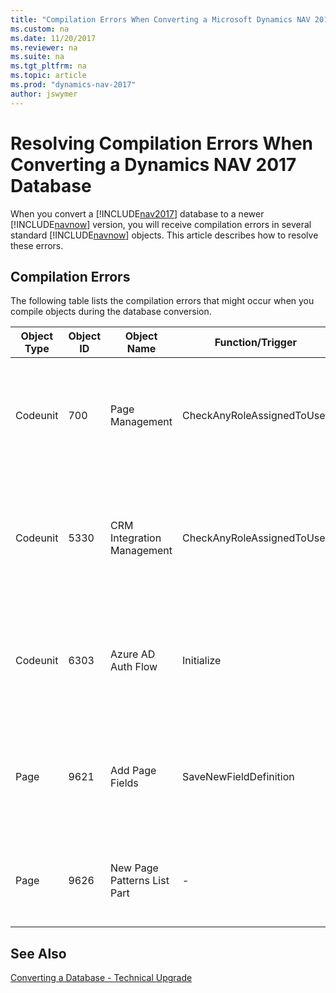 ```yaml
---
title: "Compilation Errors When Converting a Microsoft Dynamics NAV 2017 Database"
ms.custom: na
ms.date: 11/20/2017
ms.reviewer: na
ms.suite: na
ms.tgt_pltfrm: na
ms.topic: article
ms.prod: "dynamics-nav-2017"
author: jswymer
---
```


# Resolving Compilation Errors When Converting a Dynamics NAV 2017 Database

When you convert a [!INCLUDE[nav2017](includes/nav2017.md)] database to a newer [!INCLUDE[navnow](includes/navnow_md.md)] version, you will receive compilation errors in several standard [!INCLUDE[navnow](includes/navnow_md.md)] objects. This article describes how to resolve these errors.

## Compilation Errors
The following table lists the compilation errors that might occur when you compile objects during the database conversion.

|  Object Type  |  Object ID  |  Object Name  |  Function/Trigger  |  Error Message  |  Solution  |
|---------------|-------------|---------------|--------------------|------------|------------|
|Codeunit|700|Page Management|CheckAnyRoleAssignedToUser|Type conversion is not possible because 1 of the operators contains an invalid type. Text = Integer.|See [Resolving Codeunit 700 Page Management Compilation Error](Resolve-Codunit-700-Error-Converting-Database.md). |
|Codeunit|5330|CRM Integration Management|CheckAnyRoleAssignedToUser|You have specified an unknown variable. Entities Define the variable under 'Global C/AL symbols'.|See [Resolving Codeunit 5330 CRM Integration Management Compilation Error](Resolve-Codunit-5330-Error-Converting-Database.md). |
|Codeunit|6303|Azure AD Auth Flow|Initialize|Type conversion is not possible because 1 of the operators contains an invalid type. DotNet := GUID|See [Resolving Codeunit 6303 Azure AD Auth Flow Compilation Error](Resolve-Codunit-6303-Error-Converting-Database.md).|
|Page|9621|Add Page Fields| SaveNewFieldDefinition|Type conversion is not possible because 1 of the operators contains an invalid type. Integer := OemMText|See [Resolving Page 9621 Add Page Fields Compilation Error](Resolve-Page-9621-Error-Converting-Database.md).|
|Page|9626|New Page Patterns List Part| - |TableData 2000000174 does not exist.|[Resolving Page 9626 New Page Patterns List Part Compilation Error](Resolve-Page-9626-Error-Converting-Database.md).|


<!--
## <a name="CU700"></a> Codeunit 700 Page Management Error

On the  `LOCAL VerifyPageID` function, change the `PageMetadata.APIVersion` variable to `PageMetadata.SourceTable`. 

**Before:**

```
EXIT(PageMetadata.GET(PageID) AND (PageMetadata.APIVersion = TableID));
```

**After:**

```
EXIT(PageMetadata.GET(PageID) AND (PageMetadata.SourceTable = TableID));
```

## <a name="CU5330"></a> Codeunit 5330 CRM Integration Management Error

On the `LOCAL CheckRoleAssignedToUser` function, change the version number of the .NET type that is used on the `OrganizationServiceProxy` parameter, `QueryExpression` and `EntityCollection` variables from `7.0.0.0` to `8.0.0.0`. For example:

**OrganizationServiceProxy parameter - before**
```
Microsoft.Xrm.Sdk.Client.OrganizationServiceProxy.'Microsoft.Xrm.Sdk, Version=7.0.0.0, Culture=neutral, PublicKeyToken=31bf3856ad364e35'
```

**OrganizationServiceProxy parameter - after**
```
Microsoft.Xrm.Sdk.Client.OrganizationServiceProxy.'Microsoft.Xrm.Sdk, Version=8.0.0.0, Culture=neutral, PublicKeyToken=31bf3856ad364e35'
```

<!--
**QueryExpression variable - before**
```
Microsoft.Xrm.Sdk.Query.QueryExpression.'Microsoft.Xrm.Sdk, Version=7.0.0.0, Culture=neutral, PublicKeyToken=31bf3856ad364e35'
```

**QueryExpression variable - after**
```
Microsoft.Xrm.Sdk.Query.QueryExpression.'Microsoft.Xrm.Sdk, Version=8.0.0.0, Culture=neutral, PublicKeyToken=31bf3856ad364e35'
```


**EntityCollection variable - Before:**

```
Microsoft.Xrm.Sdk.EntityCollection.'Microsoft.Xrm.Sdk, Version=7.0.0.0, Culture=neutral, PublicKeyToken=31bf3856ad364e35'
```

**EntityCollection variable - After**
```
Microsoft.Xrm.Sdk.EntityCollection.'Microsoft.Xrm.Sdk, Version=8.0.0.0, Culture=neutral, PublicKeyToken=31bf3856ad364e35'
```

## <a name="CU6303"></a>Codeunit 6303 Azure AD Auth Flow Error
On the `Initialize`and  `OnInitialize` functions, remove the `SecurityId` parameter and all references so that the function signatures and code are as follows:

**Initialize function code - before**

```
Initialize(SecurityId : GUID;RedirectUri : Text)
  IF CanHandle THEN
    AuthFlow := AuthFlow.ALAzureAdCodeGrantFlow(SecurityId,Uri.Uri(RedirectUri))
  ELSE
    OnInitialize(SecurityId,RedirectUri,AuthFlow);
```

**Initialize function code - after**
```
Initialize(RedirectUri : Text)
  IF CanHandle THEN
    AuthFlow := AuthFlow.ALAzureAdCodeGrantFlow(Uri.Uri(RedirectUri))
  ELSE
    OnInitialize(RedirectUri,AuthFlow);
```


**OnInitialize function signature - before**
```
LOCAL [IntegrationEvent] OnInitialize(SecurityId : GUID;RedirectUri : Text;VAR AzureADAuthFlow : DotNet "Microsoft.Dynamics.Nav.Runtime.ALAzureAdCodeGrantFlow")
```

**OnInitialize function signature- after**
```
LOCAL [External] [IntegrationEvent] OnInitialize(RedirectUri : Text;VAR AzureADAuthFlow : DotNet "Microsoft.Dynamics.Nav.Runtime.ALAzureAdCodeGrantFlow")
```



## <a name="P9621"></a> Page 9621 Add Page Fields Error

1.  Update page 9621 with code from page 9621 in NAV 2018 database
2.  Update page 9622 with code from page 9622 in NAV 2018 database
3.  Add pages 9627, 9628, 9629, 9630

```
OBJECT Page 9621 Add Page Fields
{
  OBJECT-PROPERTIES
  {
    Date=;
    Time=;
    Version List=;
  }
  PROPERTIES
  {
    Editable=Yes;
    CaptionML=ENU=New Field;
    DeleteAllowed=No;
    LinksAllowed=No;
    SourceTable=Table2000000171;
    PageType=NavigatePage;
    SourceTableTemporary=Yes;
    OnOpenPage=VAR
                 DesignerPageId@1000 : Codeunit 9621;
               BEGIN
               END;

    ActionList=ACTIONS
    {
      { 20      ;    ;ActionContainer;
                      Name=ActionItems;
                      CaptionML=ENU=ActionItems;
                      ActionContainerType=ActionItems }
      { 21      ;1   ;Action    ;
                      Name=Next;
                      CaptionML=ENU=Next;
                      ApplicationArea=#Basic,#Suite;
                      Visible=IsNextVisible;
                      InFooterBar=Yes;
                      Image=NextRecord }
      { 22      ;1   ;Action    ;
                      Name=Previous;
                      CaptionML=ENU=Previous;
                      ApplicationArea=#Basic,#Suite;
                      Visible=IsBackVisible;
                      InFooterBar=Yes;
                      Image=PreviousRecord }
      { 23      ;1   ;Action    ;
                      Name=Create;
                      CaptionML=ENU=Create;
                      ApplicationArea=#Basic,#Suite;
                      Visible=IsCreateBtnVisible;
                      InFooterBar=Yes;
                      Image=NextRecord;
                      OnAction=VAR
                                 FieldTypeOptions@1000 : 'Number,Text,Boolean,DateTime,RelatedData,Option';
                               BEGIN
                               END;
                                }
      { 24      ;1   ;Action    ;
                      Name=Finish;
                      CaptionML=ENU=Finish;
                      ApplicationArea=#Basic,#Suite;
                      Visible=IsFinishBtnVisible;
                      InFooterBar=Yes;
                      Image=Approve }
    }
  }
  CONTROLS
  {
    { 1   ;    ;Container ;
                Name=PageControl;
                CaptionML=ENU=Page Control;
                ContainerType=ContentArea }

    { 2   ;1   ;Group     ;
                CaptionML=ENU=Select Type;
                GroupType=Group }

    { 3   ;2   ;Field     ;
                Name=NewFieldDescription;
                CaptionML=ENU=By adding a new field to the table you can store and display additional information about a data entry.;
                ApplicationArea=#Basic,#Suite }

    { 4   ;2   ;Part      ;
                Name=FieldTypes;
                CaptionML=ENU=Choose type of field;
                ApplicationArea=#Basic,#Suite;
                Description=Choose type of field';
                PagePartID=Page9622;
                Editable=FALSE;
                PartType=Page }

    { 7   ;1   ;Group     ;
                CaptionML=ENU=Step details;
                GroupType=Group }

    { 8   ;2   ;Group     ;
                CaptionML=ENU=Step 1 of 2;
                GroupType=Group }

    { 9   ;3   ;Group     ;
                Name=Step1Header;
                CaptionML=ENU=FIELD DEFINITION;
                GroupType=Group;
                InstructionalTextML=ENU=Fill in information about the new field. You can change the field information later if you need to. }

    { 10  ;4   ;Field     ;
                Name=NewFieldName;
                CaptionML=ENU=Name;
                ApplicationArea=#Basic,#Suite;
                SourceExpr=NewFieldName;
                ShowMandatory=True }

    { 11  ;4   ;Field     ;
                Name=NewFieldCaption;
                CaptionML=ENU=Caption;
                ApplicationArea=#Basic,#Suite;
                SourceExpr=NewFieldCaption }

    { 12  ;4   ;Field     ;
                Name=NewDescription;
                CaptionML=ENU=Description;
                ApplicationArea=#Basic,#Suite;
                SourceExpr=NewFieldDescr;
                MultiLine=Yes }

    { 47  ;4   ;Group     ;
                GroupType=Group }

    { 44  ;5   ;Field     ;
                Name=RelatedFieldType;
                CaptionML=ENU=Linked value Type;
                ApplicationArea=#Basic,#Suite;
                SourceExpr=RelatedFieldType }

    { 13  ;1   ;Group     ;
                CaptionML=ENU=Step 2;
                GroupType=Group }

    { 30  ;2   ;Group     ;
                CaptionML=ENU=Step 2 of 2;
                GroupType=Group;
                InstructionalTextML=ENU=Choose how the system initializes and validates the text that is typed or pasted into the field. }

    { 14  ;3   ;Group     ;
                GroupType=Group }

    { 19  ;4   ;Group     ;
                GroupType=Group }

    { 5   ;5   ;Field     ;
                Name=NumberFieldType;
                CaptionML=ENU=Field data type;
                ApplicationArea=#Basic,#Suite;
                SourceExpr=NumberFieldTypes }

    { 36  ;5   ;Group     ;
                GroupType=Group }

    { 37  ;6   ;Field     ;
                Name=Field_NoOfDecimalPlaces;
                CaptionML=ENU=Number of decimal places;
                ApplicationArea=#Basic,#Suite;
                NotBlank=Yes;
                BlankZero=Yes;
                SourceExpr=Field_NoOfDecimalPlaces }

    { 28  ;5   ;Field     ;
                Name=Editable;
                CaptionML=ENU=Editable;
                ApplicationArea=#Basic,#Suite;
                SourceExpr=IsFieldEditable }

    { 29  ;5   ;Field     ;
                Name=IsBlankZero;
                CaptionML=ENU=If zero show blank;
                ApplicationArea=#Basic,#Suite;
                SourceExpr=IsBlankZero }

    { 25  ;4   ;Group     ;
                GroupType=Group }

    { 6   ;5   ;Field     ;
                Name=TextFieldType;
                CaptionML=ENU=Field data type;
                ApplicationArea=#Basic,#Suite;
                SourceExpr=TextFieldType }

    { 33  ;5   ;Field     ;
                Name=DataLength;
                CaptionML=ENU=Text Length;
                ApplicationArea=#Basic,#Suite;
                BlankNumbers=BlankZero;
                SourceExpr=TextFieldTypeDataLength }

    { 53  ;5   ;Group     ;
                GroupType=Group }

    { 34  ;5   ;Field     ;
                Name=Editable_text;
                CaptionML=ENU=Editable;
                ApplicationArea=#Basic,#Suite;
                SourceExpr=IsFieldEditable }

    { 26  ;4   ;Group     ;
                GroupType=Group }

    { 27  ;5   ;Field     ;
                Name=DateTimeFieldType;
                CaptionML=ENU=Field data type;
                ApplicationArea=#Basic,#Suite;
                SourceExpr=DateTimeFieldType }

    { 32  ;5   ;Field     ;
                Name=typeDesc;
                ApplicationArea=#Basic,#Suite;
                SourceExpr=FieldTypeMessage;
                Editable=False;
                MultiLine=Yes;
                ShowCaption=No }

    { 15  ;4   ;Group     ;
                Editable=True;
                GroupType=Group }

    { 16  ;5   ;Field     ;
                Name=OptionsValue;
                CaptionML=ENU=Options Value;
                ApplicationArea=#Basic,#Suite;
                SourceExpr=NewOptionsFieldValues }

    { 17  ;5   ;Field     ;
                Name=InitialValue;
                CaptionML=ENU=Initial Value;
                ApplicationArea=#Basic,#Suite;
                SourceExpr=NewFieldInitialValue }

    { 39  ;3   ;Group     ;
                GroupType=Group }

    { 42  ;4   ;Group     ;
                CaptionML=ENU=Please select the related table and then the corresponding field.;
                GroupType=Group }

    { 41  ;5   ;Field     ;
                Name=TableSearch;
                CaptionML=ENU=Table;
                ApplicationArea=#Basic,#Suite;
                SourceExpr=RelatedTableName;
                OnValidate=VAR
                             AvailableTables@1000 : Record 2000000136;
                             IsNumber@1001 : Integer;
                           BEGIN
                           END;

                OnLookup=VAR
                           AvailableTables@1001 : Record 2000000136;
                         BEGIN
                         END;
                          }

    { 43  ;5   ;Field     ;
                Name=FieldName;
                CaptionML=ENU=Field;
                ApplicationArea=#Basic,#Suite;
                SourceExpr=RelatedTableFieldName;
                Editable=RelatedTableName <> '';
                OnValidate=VAR
                             FieldTable@1000 : Record 2000000041;
                           BEGIN
                           END;

                OnLookup=VAR
                           FieldTable@1000 : Record 2000000041;
                         BEGIN
                         END;
                          }

    { 40  ;4   ;Group     ;
                GroupType=Group }

    { 45  ;5   ;Field     ;
                Name=Method;
                CaptionML=ENU=Method;
                ApplicationArea=#Basic,#Suite;
                SourceExpr=RelatedFieldMethod }

    { 38  ;5   ;Field     ;
                Name=ReverseSign;
                CaptionML=ENU=Reverse Sign;
                ApplicationArea=#Basic,#Suite;
                SourceExpr=RelatedFieldFormulaCalc_ReverseSign }

    { 58  ;4   ;Group     ;
                Name=FilterSection;
                CaptionML=ENU=RELATED TABLE FILTER CRITERIA;
                Enabled=(RelatedTableName <> '') AND (RelatedTableFieldName <> '');
                GroupType=Group }

    { 56  ;5   ;Field     ;
                Name=RelatedTableFilterField;
                CaptionML=ENU=Filtered field;
                ApplicationArea=#Basic,#Suite;
                SourceExpr=RelatedTableFilterFieldName;
                OnValidate=VAR
                             FieldTable@1000 : Record 2000000041;
                           BEGIN
                           END;

                OnLookup=VAR
                           FieldTable@1000 : Record 2000000041;
                         BEGIN
                         END;
                          }

    { 48  ;5   ;Group     ;
                GroupType=Group }

    { 54  ;6   ;Field     ;
                Name=Filter Type;
                CaptionML=ENU=Filter Type;
                ApplicationArea=#Basic,#Suite;
                SourceExpr=FilterType }

    { 59  ;5   ;Group     ;
                GroupType=Group }

    { 57  ;6   ;Field     ;
                Name=CurrentTableFilterField;
                CaptionML=ENU=Filter Value From field;
                ApplicationArea=#Basic,#Suite;
                SourceExpr=CurrentTableFilterFieldName;
                OnValidate=VAR
                             PageTableField@1000 : Record 2000000171;
                           BEGIN
                           END;

                OnLookup=VAR
                           PageTableField@1000 : Record 2000000171;
                         BEGIN
                         END;
                          }

    { 60  ;5   ;Group     ;
                GroupType=Group }

    { 61  ;6   ;Field     ;
                Name=Value;
                CaptionML=ENU=Value;
                ApplicationArea=#Basic,#Suite;
                SourceExpr=FilterValue }

    { 52  ;1   ;Group     ;
                CaptionML=ENU=Step details;
                GroupType=Group }

    { 51  ;2   ;Group     ;
                Name=Step1Header_Boolean;
                CaptionML=ENU=FIELD DEFINITION;
                GroupType=Group;
                InstructionalTextML=ENU=Fill in information about the new field. You can change the field information later if you need to. }

    { 50  ;3   ;Field     ;
                Name=NewFieldName_Boolean;
                CaptionML=ENU=Name;
                ApplicationArea=#Basic,#Suite;
                SourceExpr=NewFieldName;
                ShowMandatory=True }

    { 49  ;3   ;Field     ;
                Name=NewFieldCaption_Boolean;
                CaptionML=ENU=Caption;
                ApplicationArea=#Basic,#Suite;
                SourceExpr=NewFieldCaption }

    { 46  ;3   ;Field     ;
                Name=NewDescription_Boolean;
                CaptionML=ENU=Description;
                ApplicationArea=#Basic,#Suite;
                SourceExpr=NewFieldDescr;
                MultiLine=Yes }

  }
  CODE
  {
    VAR
      NavDesignerProperty@1017 : DotNet "'Microsoft.Dynamics.Nav.Ncl, Version=11.0.0.0, Culture=neutral, PublicKeyToken=31bf3856ad364e35'.Microsoft.Dynamics.Nav.Runtime.Designer.DesignerFieldProperty";
      NavDesignerFieldType@1050 : DotNet "'Microsoft.Dynamics.Nav.Ncl, Version=11.0.0.0, Culture=neutral, PublicKeyToken=31bf3856ad364e35'.Microsoft.Dynamics.Nav.Runtime.Designer.DesignerFieldType";
      NavDesigner@1000 : DotNet "'Microsoft.Dynamics.Nav.Ncl, Version=11.0.0.0, Culture=neutral, PublicKeyToken=31bf3856ad364e35'.Microsoft.Dynamics.Nav.Runtime.Designer.NavDesignerALFunctions";
      PropertyDictionary@1037 : DotNet "'mscorlib, Version=2.0.0.0, Culture=neutral, PublicKeyToken=b77a5c561934e089'.System.Collections.Generic.Dictionary`2";
      IsNextVisible@1001 : Boolean;
      IsBackVisible@1004 : Boolean;
      IsCreateBtnVisible@1005 : Boolean;
      IsFinishBtnVisible@1007 : Boolean;
      NewFieldName@1008 : Text;
      NewFieldDescr@1009 : Text;
      NewFieldCaption@1010 : Text;
      NewOptionsFieldValues@1011 : Text;
      NewFieldInitialValue@1012 : Text;
      PageId@1014 : Integer;
      NewFieldId@1015 : Integer;
      NewFieldType@1016 : Text;
      NumberFieldTypes@1019 : 'Integer,Decimal,BigInteger';
      TextFieldType@1021 : 'Text,Code';
      IsTextFieldTypeVisible@1022 : Boolean;
      IsNumberFieldTypeVisible@1023 : Boolean;
      DateTimeFieldType@1024 : 'Date,DateTime,Time';
      IsDateTimeFieldTypeVisible@1025 : Boolean;
      TextFieldTypeDataLength@1032 : Integer;
      Field_NoOfDecimalPlaces@1035 : Text;
      IsOptionDetailsVisible@1026 : Boolean;
      IsFieldEditable@1027 : Boolean;
      IsBlankZero@1028 : Boolean;
      RelatedTableFieldName@1038 : Text;
      RelatedTableName@1039 : Text;
      RelatedFieldMethod@1041 : 'Sum,Average,Count';
      FilterType@1052 : 'CONST,FILTER,FIELD';
      RelatedTableNumber@1053 : Integer;
      RelatedTableFilterFieldName@1056 : Text;
      CurrentTableFilterFieldName@1058 : Text;
      FilterValue@1059 : Text;
      RelatedFieldFormulaCalc_ReverseSign@1029 : Boolean;
      RelatedFieldType@1033 : 'Linked value,Computed value';
      FieldType@1002 : Text;
      MandateFieldNameErr@1003 : TextConst 'ENU=Field name is required.';
      RelatedFieldValidationErrorErr@1006 : TextConst 'ENU=Table and Field values are required.';
      FieldCreationErrorErr@1018 : TextConst 'ENU=Error occurred while creating the field. Please validate the input values are correct and field name is unique.';
      InvalidRelatedFieldNameErr@1020 : TextConst '@@@="%1 = Field name";ENU=%1 field not found.';
      InvalidTableNumberOrNameErr@1034 : TextConst '@@@="%1 = Table name";ENU=%1 table not found.';
      CurrentNavigationPage@1036 : 'FieldSelectionPage,FieldBasicDefinitionPage,FieldAdvancedDefinitionPage';
      DateFieldDescMsg@1046 : TextConst 'ENU=Stores date of an event';
      FieldTypeMessage@1047 : Text;
      TimeFieldDescMsg@1048 : TextConst 'ENU=Stores time of an event';
      DateTimeFieldDescMsg@1049 : TextConst 'ENU=Stores Date and Time of an event';
      FieldTypeEnumValue@1042 : Integer;
      PageIdNotFoundErr@1013 : TextConst 'ENU=Please navigate to a card details page and begin process for field creation.';

    LOCAL PROCEDURE SaveNewFieldDefinition@2();
    VAR
      FieldDetails@1001 : Record 2000000041;
    BEGIN
    END;

    LOCAL PROCEDURE InitializeVariables@4();
    BEGIN
    END;

    LOCAL PROCEDURE ClearAllDynamicFieldsVisibility@6();
    BEGIN
    END;

    LOCAL PROCEDURE LoadRequestedPage@7(Page@1000 : Option);
    BEGIN
    END;

    LOCAL PROCEDURE ConvertToBooleanText@5(Value@1000 : Boolean) : Text;
    VAR
      Result@1001 : Text;
    BEGIN
    END;

    BEGIN
    END.
  }
}
```

## <a name="P9626"></a> Page 9626 New Page Patterns List Error

Page **9626** has been deleted in [!INCLUDE[nav2017](includes/nav2017.md)]. To resolve this issue, you can delete the page or copy the following code to a text editor, save it as a .txt file type, and then use the [!INCLUDE[nav_dev_long_md](includes/nav_dev_long_md.md)] to import the file to replaces the existing code. Also, on page **9625 New Page**, you must delete the page part that displays page **9626**. 


```
OBJECT Page 9626 New Page Patterns List Part
{
  OBJECT-PROPERTIES
  {
    Date=;
    Time=;
    Version List=;
  }
  PROPERTIES
  {
    CaptionML=ENU=New Page Patterns List Part;
    InsertAllowed=No;
    DeleteAllowed=No;
    ModifyAllowed=No;
    DelayedInsert=No;
    PageType=ListPart;
  }
  CONTROLS
  {
    { 1   ;    ;Container ;
                Name=Containers;
                CaptionML=ENU=Container;
                ContainerType=ContentArea }

    { 2   ;1   ;Group     ;
                GroupType=Repeater }

    { 3   ;2   ;Field     ;
                ApplicationArea=#All;
                SourceExpr="Display Name" }

    { 4   ;2   ;Field     ;
                ApplicationArea=#All;
                SourceExpr=Description }

  }
  CODE
  {
    VAR
      "Display Name"@1000 : Text;
      Description@1001 : Text;

    BEGIN
    END.
  }
}
```
-->


## See Also  
[Converting a Database - Technical Upgrade](Converting-a-Database.md)  
